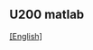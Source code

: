 ## U200 matlab

[[English]](../../../../device_and_usage_manual/ANTSDR_U_Series_Module/ANTSDR_U200_Reference_Manual/AntsdrU200_gnuradio.html)
